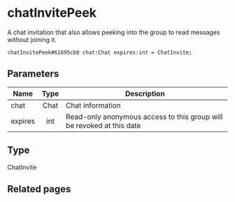 # chatInvitePeek
A chat invitation that also allows peeking into the group to read messages without joining it.

```
chatInvitePeek#61695cb0 chat:Chat expires:int = ChatInvite;
```

## Parameters
| Name | Type | Description |
| ---- | :----: | ----------- |
| chat | Chat | Chat information |
| expires | int | Read-only anonymous access to this group will be revoked at this date |


## Type
ChatInvite

## Related pages
